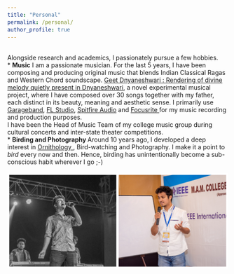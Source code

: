 ```yaml
---
title: "Personal"
permalink: /personal/
author_profile: true
---
```

<br>
Alongside research and academics, I passionately pursue a few hobbies.
<br>
* <b>Music</b>
I am a passionate musician. For the last 5 years, I have been composing and producing original music that blends Indian Classical Ragas and Western Chord soundscape. 
<a href="https://sites.google.com/view/geetdnyaneshwari"> Geet Dnyaneshwari : Rendering of divine melody quietly present in Dnyaneshwari</a>, a novel experimental musical project, 
where I have composed over 30 songs together with my father, each distinct in its beauty, meaning and aesthetic sense. 
I primarily use <a href = "https://www.apple.com/in/mac/garageband/">Garageband</a>, <a href = "https://www.image-line.com/flstudio/">FL Studio</a>,
<a href = "https://www.spitfireaudio.com/labs/">Spitfire Audio</a> and <a href = "https://focusrite.com/en"> Focusrite </a> for my music recording and production purposes.<br> 
I have been the Head of Music Team of my college music group during cultural concerts and inter-state theater competitions. 
<br>
* <b> Birding and Photography </b>
Around 10 years ago, I developed a deep interest in <a href = "https://en.wikipedia.org/wiki/Ornithology"> Ornithology </a>, Bird-watching and Photography. I make it a point to <i>bird</i> every now and then. Hence, birding has unintentionally become a sub-conscious habit wherever I go ;-)
<br><br>
<img src = "/images/Github Club.jpg">
